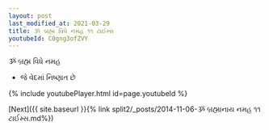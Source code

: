 ```yaml
---
layout: post
last_modified_at: 2021-03-29
title: ૐ બ્રહ્મ વિધે નમહ ૧૧ ટાઈમ્સ
youtubeId: C0gng3ofZVY
---
```

 
 
 ૐ બ્રહ્મ વિધે નમહ  
 
 -  જે વેદમાં નિષ્ણાત છે 
 
  
 
  
 
 
 
 
 
 


{% include youtubePlayer.html id=page.youtubeId %}
 
[Next]({{ site.baseurl }}{% link  split2/_posts/2014-11-06-ૐ બ્રહ્માનાય નમહ ૧૧ ટાઈમ્સ.md%})
 
